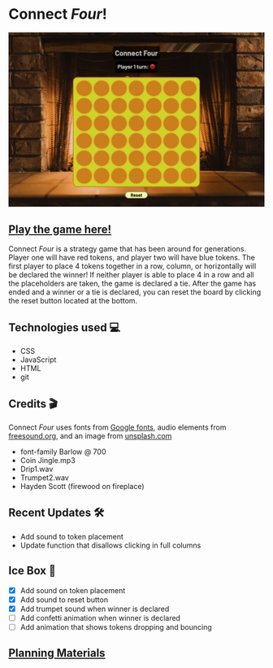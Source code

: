 # **Connect _Four_!**
![A picture of the game](/assets/game-pic1.png)
## [Play the game here!](https://alexanderjones1connect4.netlify.app)
Connect _Four_ is a strategy game that has been around for generations. Player one will have red tokens, and player two will have blue tokens. The first player to place 4 tokens together in a row, column, or horizontally will be declared the winner! If neither player is able to place 4 in a row and all the placeholders are taken, the game is declared a tie. After the game has ended and a winner or a tie is declared, you can reset the board by clicking the reset button located at the bottom.

## Technologies used 💻

- CSS
- JavaScript
- HTML
- git

## Credits 🎬

Connect _Four_ uses fonts from [Google fonts](https://fonts.google.com/about), audio elements from [freesound.org](https://freesound.org/), and an image from [unsplash.com](https://unsplash.com/)
- font-family Barlow @ 700
- Coin Jingle.mp3
- Drip1.wav
- Trumpet2.wav
- Hayden Scott (firewood on fireplace)

## Recent Updates 🛠️

- Add sound to token placement
- Update function that disallows clicking in full columns

## Ice Box 🥶

- [x] Add sound on token placement
- [x] Add sound to reset button
- [x] Add trumpet sound when winner is declared
- [ ] Add confetti animation when winner is declared
- [ ] Add animation that shows tokens dropping and bouncing

## [Planning Materials](https://docs.google.com/document/d/1HgXmMq4yCpc6FnI1bwQjHE3m_Zd2b0ArZOa8SHFzHac/edit?usp=sharing)